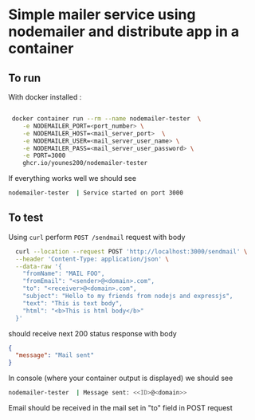 # Simple mailer service using nodemailer and distribute app in a container

## To run

With docker installed :

```bash

 docker container run --rm --name nodemailer-tester  \
    -e NODEMAILER_PORT=<port_number> \
    -e NODEMAILER_HOST=<mail_server_port>  \
    -e NODEMAILER_USER=<mail_server_user_name> \
    -e NODEMAILER_PASS=<mail_server_user_password> \
    -e PORT=3000
    ghcr.io/younes200/nodemailer-tester

```

If everything works well we should see

```bash
nodemailer-tester  | Service started on port 3000
```

## To test

Using `curl` perform `POST /sendmail` request with body

```bash
  curl --location --request POST 'http://localhost:3000/sendmail' \
  --header 'Content-Type: application/json' \
  --data-raw '{
    "fromName": "MAIL FOO",
    "fromEmail": "<sender>@<domain>.com",
    "to": "<receiver>@<domain>.com",
    "subject": "Hello to my friends from nodejs and expressjs",
    "text": "This is text body",
    "html": "<b>This is html body</b>"
  }'
```

should receive next 200 status response with body

```json
{
  "message": "Mail sent"
}
```

In console (where your container output is displayed) we should see

```bash
nodemailer-tester  | Message sent: <<ID>@<domain>>
```

Email should be received in the mail set in "to" field in POST request
